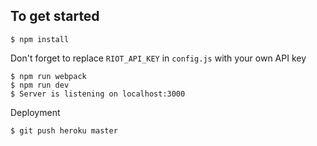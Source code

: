 ## To get started

    $ npm install

Don't forget to replace `RIOT_API_KEY` in `config.js` with your own API key

    $ npm run webpack
    $ npm run dev
    $ Server is listening on localhost:3000

Deployment
  
    $ git push heroku master
